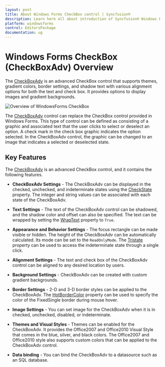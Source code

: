 ```yaml
---
layout: post
title: About Windows Forms CheckBox control | Syncfusion®
description: Learn here all about introduction of Syncfusion® Windows Forms CheckBox (CheckBoxAdv) control and more details.
platform: windowsforms
control: EditorsPackage
documentation: ug
---
```


# Windows Forms CheckBox (CheckBoxAdv) Overview

The [CheckBoxAdv](https://help.syncfusion.com/cr/windowsforms/Syncfusion.Windows.Forms.Tools.CheckBoxAdv.html) is an advanced CheckBox control that supports themes, gradient colors, border settings, and shadow text with various alignment options for both the text and check box. It provides options to display images and gradient backgrounds.

![Overview of WindowsForms CheckBox](overview_images/windowsforms-checkbox-overview.jpeg)

The [CheckBoxAdv](https://help.syncfusion.com/cr/windowsforms/Syncfusion.Windows.Forms.Tools.CheckBoxAdv.html) control can replace the CheckBox control provided in Windows Forms. This type of control can be defined as consisting of a graphic and associated text that the user clicks to select or deselect an option. A check mark in the check box graphic indicates the option selected. In the CheckBoxAdv control, the graphic can be changed to an image that indicates a selected or deselected state.

## Key Features

The [CheckBoxAdv](https://help.syncfusion.com/cr/windowsforms/Syncfusion.Windows.Forms.Tools.CheckBoxAdv.html) is an advanced CheckBox control, and it contains the following features.

* **CheckBoxAdv Settings** - The CheckBoxAdv can be displayed in the checked, unchecked, and indeterminate states using the [CheckState](https://help.syncfusion.com/cr/windowsforms/Syncfusion.Windows.Forms.Tools.CheckBoxAdv.html#Syncfusion_Windows_Forms_Tools_CheckBoxAdv_CheckState) property. The integer and string values can be associated with each state of the CheckBoxAdv.

* **Text Settings** - The text of the CheckBoxAdv control can be shadowed, and the shadow color and offset can also be specified. The text can be wrapped by setting the [WrapText](https://help.syncfusion.com/cr/windowsforms/Syncfusion.Windows.Forms.Tools.CheckRadioBase.html#Syncfusion_Windows_Forms_Tools_CheckRadioBase_WrapText) property to `True`.

* **Appearance and Behavior Settings** - The focus rectangle can be made visible or hidden. The height of the CheckBoxAdv can be automatically calculated. Its mode can be set to the `ReadOnlyMode`. The [Tristate](https://help.syncfusion.com/cr/windowsforms/Syncfusion.Windows.Forms.Tools.CheckBoxAdv.html#Syncfusion_Windows_Forms_Tools_CheckBoxAdv_Tristate) property can be used to access the indeterminate state through a single click.

* **Alignment Settings** - The text and check box of the CheckBoxAdv control can be aligned to any desired location by users.

* **Background Settings** - CheckBoxAdv can be created with custom gradient backgrounds.

* **Border Settings** - 2-D and 3-D border styles can be applied to the CheckBoxAdv. The [HotBorderColor](https://help.syncfusion.com/cr/windowsforms/Syncfusion.Windows.Forms.Tools.CheckRadioBase.html#Syncfusion_Windows_Forms_Tools_CheckRadioBase_HotBorderColor) property can be used to specify the color of the FixedSingle border during mouse hover.

* **Image Settings** - You can set image for the CheckBoxAdv when it is in checked, unchecked, disabled, or indeterminate.

* **Themes and Visual Styles** - Themes can be enabled for the CheckBoxAdv. It provides the Office2007 and Office2010 Visual Style that comes in the blue, silver, and black colors. The Office2007 and Office2010 style also supports custom colors that can be applied to the CheckBoxAdv control.

* **Data binding** - You can bind the CheckBoxAdv to a datasource such as an SQL database.

